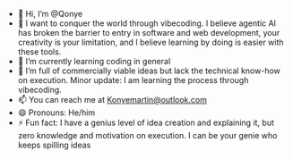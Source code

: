 - 👋 Hi, I’m @Qonye
- 👀 I want to conquer the world through vibecoding. I believe agentic AI has broken the barrier to entry in software and web development, your creativity is your limitation, and I believe learning by doing is easier with these tools.
- 🌱 I’m currently learning coding in general 
- 💞️ I’m full of commercially viable ideas but lack the technical know-how on execution. Minor update: I am learning the process through vibecoding.
- 📫 You can reach me at Konyemartin@outlook.com
- 😄 Pronouns: He/him
- ⚡ Fun fact: I have a genius level of idea creation and explaining it, but zero knowledge and motivation on execution. I can be your genie who keeps spilling ideas

<!---
Qonye/Qonye is a ✨ special ✨ repository because its `README.md` (this file) appears on your GitHub profile.
You can click the Preview link to take a look at your changes.
--->
